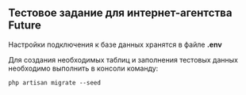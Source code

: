 ## Тестовое задание для интернет-агентства Future

Настройки подключения к базе данных хранятся в файле **.env**

Для создания необходимых таблиц и заполнения тестовых данных необходимо выполнить в консоли команду:
```
php artisan migrate --seed
```

